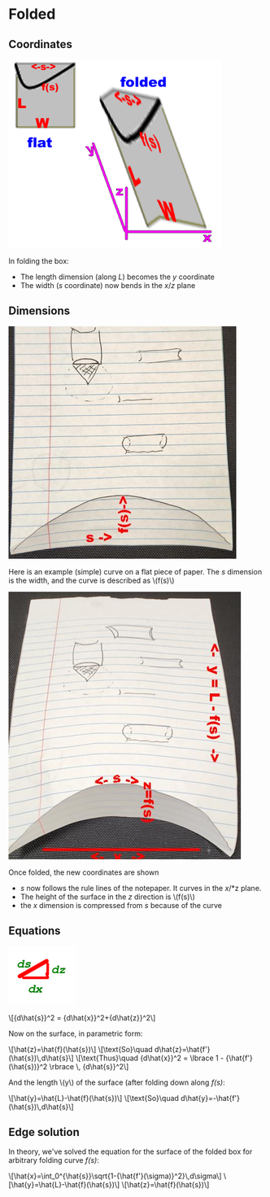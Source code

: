 # Folded

## Coordinates

![](images/Coordinates.png)

In folding the box:

* The length dimension (along *L*) becomes the *y* coordinate
* The width (*s* coordinate) now bends in the *x*/*z* plane

## Dimensions

![](images/PaperFlat.jpg)

Here is an example (simple) curve on a flat piece of paper. The *s* dimension is the width, and the curve is described as \\(f(s)\\)

![](images/PaperFolded.jpg)

Once folded, the new coordinates are shown

* *s* now follows the rule lines of the notepaper. It curves in the *x*/*z plane.
* The height of the surface in the *z* direction is \\(f(s)\\)
* the *x* dimension is compressed from *s* because of the curve

## Equations

![](images/ds.png)

\\[{d\hat{s}}\^2 = {d\hat{x}}\^2+{d\hat{z}}\^2\\]

Now on the surface, in parametric form:

\\[\hat{z}=\hat{f}(\hat{s})\\]
\\[\text{So}\quad d\hat{z}=\hat{f'}(\hat{s})\\,d\hat{s}\\]
\\[\text{Thus}\quad {d\hat{x}}\^2 = \lbrace 1 - {\hat{f'}(\hat{s})}\^2 \rbrace \\, {d\hat{s}}\^2\\]

And the length \\(y\\) of the surface (after folding down along *f(s)*:

\\[\hat{y}=\hat{L}-\hat{f}(\hat{s})\\]
\\[\text{So}\quad d\hat{y}=-\hat{f'}(\hat{s})\\,d\hat{s}\\]

## Edge solution

In theory, we've solved the equation for the surface of the folded box for arbitrary folding curve *f(s)*:

\\[\hat{x}=\int\_0\^{\hat{s}}\sqrt{1-{\hat{f'}(\sigma)}\^2}\\,d\sigma\\]
\\[\hat{y}=\hat{L}-\hat{f}(\hat{s})\\]
\\[\hat{z}=\hat{f}(\hat{s})\\]
